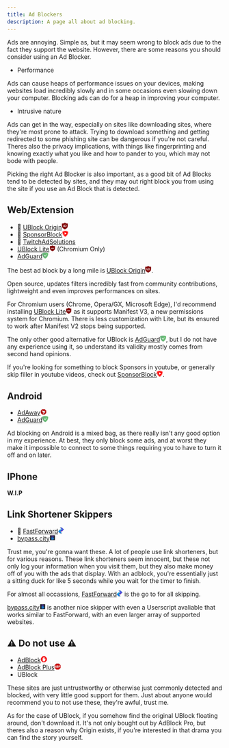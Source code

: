 ```yaml
---
title: Ad Blockers
description: A page all about ad blocking.
---
```


Ads are annoying. Simple as, but it may seem wrong to block ads due to the fact they support the website. However, there are some reasons you should consider using an Ad Blocker.

- Performance

Ads can cause heaps of performance issues on your devices, making websites load incredibly slowly and in some occasions even slowing down your computer. Blocking ads can do for a heap in improving your computer.

- Intrusive nature

Ads can get in the way, especially on sites like downloading sites, where they're most prone to attack. Trying to download something and getting redirected to some phishing site can be dangerous if you're not careful. Theres also the privacy implications, with things like fingerprinting and knowing exactly what you like and how to pander to you, which may not bode with people.

Picking the right Ad Blocker is also important, as a good bit of Ad Blocks tend to be detected by sites, and they may out right block you from using the site if you use an Ad Block that is detected. 

## Web/Extension

- 🐐 [UBlock Origin<img src="/src/assets/ublockorigin.png" style="display:inline; width:14px;">](https://ublockorigin.com/)
- 🐐 [SponsorBlock<img src="/src/assets/sponsorblock.png" style="display:inline; width:14px;">](https://sponsor.ajay.app/)
- 🐐 [TwitchAdSolutions](https://github.com/pixeltris/TwitchAdSolutions)
- [UBlock Lite<img src="/src/assets/ublocklite.png" style="display:inline; width:14px;">](https://chromewebstore.google.com/detail/ublock-origin-lite/ddkjiahejlhfcafbddmgiahcphecmpfh) (Chromium Only)
- [AdGuard<img src="/src/assets/adguard.png" style="display:inline; width:14px;">](https://adguard.com/)

The best ad block by a long mile is [UBlock Origin<img src="/src/assets/ublockorigin.png" style="display:inline; width:14px;">](https://ublockorigin.com/).

Open source, updates filters incredibly fast from community contributions, lightweight and even improves performances on sites.

For Chromium users (Chrome, Opera/GX, Microsoft Edge), I'd recommend installing [UBlock Lite<img src="/src/assets/ublocklite.png" style="display:inline; width:14px;">](https://chromewebstore.google.com/detail/ublock-origin-lite/ddkjiahejlhfcafbddmgiahcphecmpfh) as it supports Manifest V3, a new permissions system for Chromium. There is less customization with Lite, but its ensured to work after Manifest V2 stops being supported.

The only other good alternative for UBlock is [AdGuard<img src="/src/assets/adguard.png" style="display:inline; width:14px;">](https://adguard.com/), but I do not have any experience using it, so understand its validity mostly comes from second hand opinions.

If you're looking for something to block Sponsors in youtube, or generally skip filler in youtube videos, check out [SponsorBlock<img src="/src/assets/sponsorblock.png" style="display:inline; width:14px;">](https://sponsor.ajay.app/).

## Android

- [AdAway<img src="/src/assets/adaway.png" style="display:inline; width:14px;">](https://adaway.org/)
- [AdGuard<img src="/src/assets/adguard.png" style="display:inline; width:14px;">](https://adguard.com/en/adguard-android/overview.html)

Ad blocking on Android is a mixed bag, as there really isn't any good option in my experience. At best, they only block some ads, and at worst they make it impossible to connect to some things requiring you to have to turn it off and on later.

## IPhone

**W.I.P**

## Link Shortener Skippers

- 🐐 [FastForward<img src="/src/assets/fastforward.png" style="display:inline; width:14px;">](https://fastforward.team/)
- [bypass.city<img src="/src/assets/bypasscity.png" style="display:inline; width:14px;">](https://bypass.city/)

Trust me, you're gonna want these. A lot of people use link shorteners, but for various reasons. These link shorteners seem innocent, but these not only log your information when you visit them, but they also make money off of you with the ads that display. With an adblock, you're essentially just a sitting duck for like 5 seconds while you wait for the timer to finish.

For almost all occassions, [FastForward<img src="/src/assets/fastforward.png" style="display:inline; width:14px;">](https://fastforward.team/) is the go to for all skipping.

[bypass.city<img src="/src/assets/bypasscity.png" style="display:inline; width:14px;">](https://bypass.city/) is another nice skipper with even a Userscript avaliable that works similar to FastForward, with an even larger array of supported websites.


## ⚠ Do not use ⚠

- [AdBlock<img src="/src/assets/adblock.png" style="display:inline; width:14px;">](https://getadblock.com)
- [AdBlock Plus<img src="/src/assets/adblockplus.png" style="display:inline; width:14px;">](https://adblockplus.org)
- UBlock

These sites are just untrustworthy or otherwise just commonly detected and blocked, with very little good support for them. Just about anyone would recommend you to not use these, they're awful, trust me.

As for the case of UBlock, if you somehow find the original UBlock floating around, don't download it. It's not only bought out by AdBlock Pro, but theres also a reason why Origin exists, if you're interested in that drama you can find the story yourself.